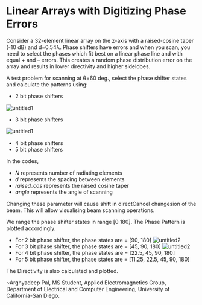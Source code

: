 # Linear Arrays with Digitizing Phase Errors

Consider a 32-element linear array on the z-axis with a raised-cosine taper (-10 dB) and d=0.54λ. Phase shifters have errors and when you scan, you need to select the phases which
fit best on a linear phase line and with equal + and – errors. This creates a random phase distribution error on the array and results in lower directivity and higher sidelobes. 

A test problem for scanning at θ=60 deg., select the phase shifter states and calculate the patterns using:
- 2 bit phase shifters

![untitled1](https://user-images.githubusercontent.com/122711883/212532401-310e5bf7-d200-475b-a851-bdf6610256ed.png)
- 3 bit phase shifters

![untitled1](https://user-images.githubusercontent.com/122711883/212532536-470b4a05-9d2e-4eee-b355-b7e186d4aff2.png)

- 4 bit phase shifters
- 5 bit phase shifters

In the codes, 
- _N_ represents number of radiating elements
- _d_ represents the spacing between elements
- _raised_cos_ represents the raised cosine taper
- _angle_ represents the angle of scanning 

Changing these parameter will cause shift in directCancel changesion of the beam. This will allow visualising beam scanning operations.

We range the phase shifter states in range [0 180]. The Phase Pattern is plotted accordingly. 
- For 2 bit phase shifter, the phase states are = [90, 180]
![untitled2](https://user-images.githubusercontent.com/122711883/212532402-99f14004-b144-4d9f-862c-f587922c7bf2.png)
- For 3 bit phase shifter, the phase states are = [45, 90, 180]
![untitled2](https://user-images.githubusercontent.com/122711883/212532538-af15a2ba-4a5e-4657-8aef-3877f35ed453.png)
- For 4 bit phase shifter, the phase states are = [22.5, 45, 90, 180]
- For 5 bit phase shifter, the phase states are = [11.25, 22.5, 45, 90, 180]

The Directivity is also calculated and plotted. 

~Arghyadeep Pal, MS Student, Applied Electromagnetics Group, Department of Electrical and Computer Engineering, University of California-San Diego.

